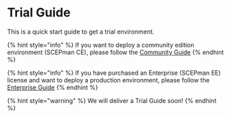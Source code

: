 # Trial Guide

This is a quick start guide to get a trial environment.

{% hint style="info" %}
If you want to deploy a community edition environment \(SCEPman CE\), please follow the [Community Guide](community-guide.md)
{% endhint %}

{% hint style="info" %}
If you have purchased an Enterprise \(SCEPman EE\) license and want to deploy a production environment, please follow the [Enterprise Guide](enterprise-guide.md)
{% endhint %}

{% hint style="warning" %}
We will deliver a Trial Guide soon!
{% endhint %}



